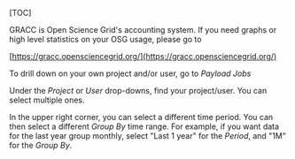 [title]: - "GRACC - OSG Accounting"

[TOC] 

GRACC is Open Science Grid's accounting system. If you need graphs or high level statistics
on your OSG usage, please go to 

[https://gracc.opensciencegrid.org/](https://gracc.opensciencegrid.org/)

To drill down on your own project and/or user, go to _Payload Jobs_

Under the _Project_ or _User_ drop-downs, find your project/user. You can select multiple 
ones.

In the upper right corner, you can select a different time period. You can then select a
different _Group By_ time range. For example, if you want data for the last year group
monthly, select "Last 1 year" for the _Period_, and "1M" for the _Group By_.


